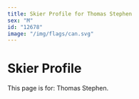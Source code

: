 ```yaml
---
title: Skier Profile for Thomas Stephen
sex: "M"
id: "12678"
image: "/img/flags/can.svg" 
---
```


# Skier Profile

This page is for: Thomas Stephen.
    